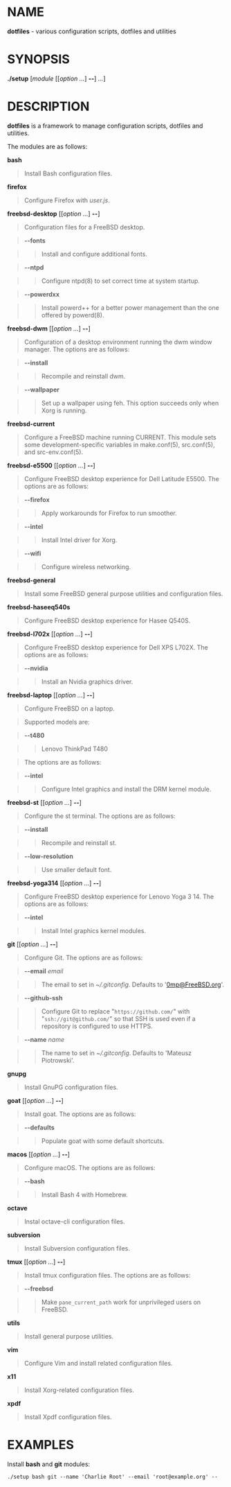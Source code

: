 # NAME

**dotfiles** - various configuration scripts, dotfiles and utilities

# SYNOPSIS

**./setup**
\[*module* \[\[*option ...*] **--**] *...*]

# DESCRIPTION

**dotfiles**
is a framework to manage configuration scripts, dotfiles and utilities.

The modules are as follows:

**bash**

> Install Bash
> configuration files.

**firefox**

> Configure Firefox with
> *user.js*.

**freebsd-desktop** \[\[*option ...*] **--**]

> Configuration files for a
> FreeBSD
> desktop.

> **--fonts**

> > Install and configure additional fonts.

> **--ntpd**

> > Configure
> > ntpd(8)
> > to set correct time at system startup.

> **--powerdxx**

> > Install powerd++ for a better power management than the one offered by
> > powerd(8).

**freebsd-dwm** \[\[*option ...*] **--**]

> Configuration of a desktop environment running the dwm window manager.
> The options are as follows:

> **--install**

> > Recompile and reinstall dwm.

> **--wallpaper**

> > Set up a wallpaper using feh.
> > This option succeeds only when Xorg is running.

**freebsd-current**

> Configure a
> FreeBSD
> machine running CURRENT.
> This module sets some development-specific variables in
> make.conf(5),
> src.conf(5),
> and
> src-env.conf(5).

**freebsd-e5500** \[\[*option ...*] **--**]

> Configure
> FreeBSD
> desktop experience for Dell Latitude E5500.
> The options are as follows:

> **--firefox**

> > Apply workarounds for Firefox to run smoother.

> **--intel**

> > Install Intel driver for Xorg.

> **--wifi**

> > Configure wireless networking.

**freebsd-general**

> Install some
> FreeBSD
> general purpose utilities and configuration files.

**freebsd-haseeq540s**

> Configure
> FreeBSD
> desktop experience for Hasee Q540S.

**freebsd-l702x** \[\[*option ...*] **--**]

> Configure
> FreeBSD
> desktop experience for Dell XPS L702X.
> The options are as follows:

> **--nvidia**

> > Install an Nvidia graphics driver.

**freebsd-laptop** \[\[*option ...*] **--**]

> Configure
> FreeBSD
> on a laptop.

> Supported models are:

> **--t480**

> > Lenovo ThinkPad T480

> The options are as follows:

> **--intel**

> > Configure Intel graphics and install the DRM kernel module.

**freebsd-st** \[\[*option ...*] **--**]

> Configure the st terminal.
> The options are as follows:

> **--install**

> > Recompile and reinstall st.

> **--low-resolution**

> > Use smaller default font.

**freebsd-yoga314** \[\[*option ...*] **--**]

> Configure
> FreeBSD
> desktop experience for Lenovo Yoga 3 14.
> The options are as follows:

> **--intel**

> > Install Intel graphics kernel modules.

**git** \[\[*option ...*] **--**]

> Configure Git.
> The options are as follows:

> **--email** *email*

> > The email to set in
> > *~/.gitconfig*.
> > Defaults to
> > '0mp@FreeBSD.org'.

> **--github-ssh**

> > Configure Git to replace
> > "`https://github.com/`"
> > with
> > "`ssh://git@github.com/`"
> > so that SSH is used even if a repository is configured to use HTTPS.

> **--name** *name*

> > The name to set in
> > *~/.gitconfig*.
> > Defaults to
> > 'Mateusz Piotrowski'.

**gnupg**

> Install GnuPG configuration files.

**goat** \[\[*option ...*] **--**]

> Install goat.
> The options are as follows:

> **--defaults**

> > Populate goat with some default shortcuts.

**macos** \[\[*option ...*] **--**]

> Configure macOS.
> The options are as follows:

> **--bash**

> > Install Bash 4 with Homebrew.

**octave**

> Instal octave-cli configuration files.

**subversion**

> Install Subversion configuration files.

**tmux** \[\[*option ...*] **--**]

> Install tmux configuration files.
> The options are as follows:

> **--freebsd**

> > Make
> > `pane_current_path`
> > work for unprivileged users on
> > FreeBSD.

**utils**

> Install general purpose utilities.

**vim**

> Configure Vim and install related configuration files.

**x11**

> Install Xorg-related configuration files.

**xpdf**

> Install Xpdf configuration files.

# EXAMPLES

Install
**bash**
and
**git**
modules:

	./setup bash git --name 'Charlie Root' --email 'root@example.org' --

